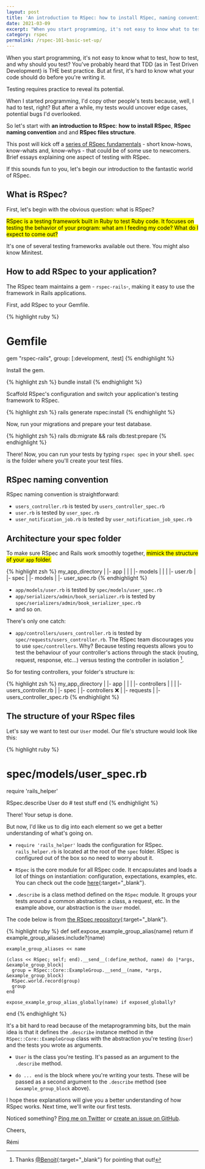 ```yaml
---
layout: post
title: 'An introduction to RSpec: how to install RSpec, naming convention and basic files structure'
date: 2021-03-09
excerpt: "When you start programming, it's not easy to know what to test, how to test, and why should you test? So let's start with an introduction to RSpec: how to install RSpec, RSpec naming convention and and RSpec files structure."
category: rspec
permalink: /rspec-101-basic-set-up/
---
```


When you start programming, it's not easy to know what to test, how to test, and why should you test? You've probably heard that TDD (as in Test Driven Development) is THE best practice. But at first, it's hard to know what your code should do before you're writing it.

Testing requires practice to reveal its potential.

When I started programming, I'd copy other people's tests because, well, I had to test, right? But after a while, my tests would uncover edge cases, potential bugs I'd overlooked.

So let's start with **an introduction to RSpec**: **how to install RSpec**, **RSpec naming convention** and and **RSpec files structure**.

This post will kick off a [series of RSpec fundamentals]({{site.baseurl}}/series/rspec/) - short know-hows, know-whats and, know-whys - that could be of some use to newcomers. Brief essays explaining one aspect of testing with RSpec.

If this sounds fun to you, let's begin our introduction to the fantastic world of RSpec.

## What is RSpec?

First, let's begin with the obvious question: what is RSpec?

<mark>RSpec is a testing framework built in Ruby to test Ruby code. It focuses on testing the behavior of your program: what am I feeding my code? What do I expect to come out?</mark>

It's one of several testing frameworks available out there. You might also know Minitest.

## How to add RSpec to your application?

The RSpec team maintains a gem - `rspec-rails`-, making it easy to use the framework in Rails applications.

First, add RSpec to your Gemfile.

{% highlight ruby %}
  # Gemfile

  gem "rspec-rails", group: [:development, :test]
{% endhighlight %}

Install the gem.

{% highlight zsh %}
  bundle install
{% endhighlight %}

Scaffold RSpec's configuration and switch your application's testing framework to RSpec.

{% highlight zsh %}
  rails generate rspec:install
{% endhighlight %}

Now, run your migrations and prepare your test database.

{% highlight zsh %}
  rails db:migrate && rails db:test:prepare
{% endhighlight %}

There! Now, you can run your tests by typing `rspec spec` in your shell. `spec` is the folder where you'll create your test files.

## RSpec naming convention

RSpec naming convention is straightforward:

- `users_controller.rb` is tested by `users_controller_spec.rb`
- `user.rb` is tested by `user_spec.rb`
- `user_notification_job.rb` is tested by `user_notification_job_spec.rb`

## Architecture your spec folder

To make sure RSpec and Rails work smoothly together, <mark>mimick the structure of your `app` folder.</mark>

{% highlight zsh %}
  my_app_directory
  |
  |- app
  |  |
  |  |- models
  |     |
  |     |- user.rb
  |
  |- spec
     |
     |- models
        |
        |- user_spec.rb
{% endhighlight %}

- `app/models/user.rb` is tested by `spec/models/user_spec.rb`
- `app/serializers/admin/book_serializer.rb` is tested by `spec/serializers/admin/book_serializer_spec.rb`
- and so on.

There's only one catch:

- `app/controllers/users_controller.rb` is tested by `spec/requests/users_controller.rb`. The RSpec team discourages you to use `spec/controllers`. Why? Because testing requests allows you to test the behaviour of your controller's actions through the stack (routing, request, response, etc...) versus testing the controller in isolation [^1].

So for testing controllers, your folder's structure is:

{% highlight zsh %}
  my_app_directory
  |
  |- app
  |  |
  |  |- controllers
  |     |
  |     |- users_controller.rb
  |
  |- spec
     |
     |- controllers ❌
     |
     |- requests
        |
        |- users_controller_spec.rb
{% endhighlight %}

## The structure of your RSpec files

Let's say we want to test our `User` model. Our file's structure would look like this:

{% highlight ruby %}
  # spec/models/user_spec.rb

  require 'rails_helper'

  RSpec.describe User do
    # test stuff
  end
{% endhighlight %}

There! Your setup is done.

But now, I'd like us to dig into each element so we get a better understanding of what's going on.

- `require 'rails_helper'` loads the configuration for RSpec. `rails_helper.rb` is located at the root of the `spec` folder. RSpec is configured out of the box so no need to worry about it.

- `RSpec` is the core module for all RSpec code. It encapsulates and loads a lot of things on instantiation: configuration, expectations, examples, etc. You can check out the code [here](https://github.com/rspec/rspec-core/blob/main/lib/rspec/core.rb#L41){:target="\_blank"}.

- `.describe` is a class method defined on the `RSpec` module. It groups your tests around a common abstraction: a class, a request, etc. In the example above, our abstraction is the `User` model.

The code below is from [the RSpec repository](https://github.com/rspec/rspec-core/blob/fe3084758857f0714f05ada44a18f1dfe9bf7a7e/lib/rspec/core/dsl.rb#L42){:target="\_blank"}.

{% highlight ruby %}
  def self.expose_example_group_alias(name)
    return if example_group_aliases.include?(name)

    example_group_aliases << name

    (class << RSpec; self; end).__send__(:define_method, name) do |*args, &example_group_block|
      group = RSpec::Core::ExampleGroup.__send__(name, *args, &example_group_block)
      RSpec.world.record(group)
      group
    end

    expose_example_group_alias_globally(name) if exposed_globally?
  end
{% endhighlight %}

It's a bit hard to read because of the metaprogramming bits, but the main idea is that it defines the `.describe` instance method in the `RSpec::Core::ExampleGroup` class with the abstraction you're testing (`User`) and the tests you wrote as arguments.

- `User` is the class you're testing. It's passed as an argument to the `.describe` method.

- `do ... end` is the block where you're writing your tests. These will be passed as a second argument to the `.describe` method (see `&example_group_block` above).

I hope these explanations will give you a better understanding of how RSpec works. Next time, we'll write our first tests.

Noticed something? [Ping me on Twitter](https://twitter.com/mercier_remi) or [create an issue on GitHub](https://github.com/merciremi/remicodes/issues/new).

Cheers,

Rémi

[^1]: Thanks [@Benoit](https://twitter.com/Benoit_Tgt){:target="\_blank"} for pointing that out!
